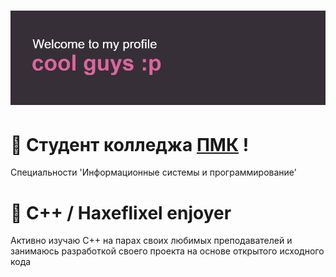 # ![](https://github.com/k11sann/k11sann/blob/main/header.png) 
# 🌷 Cтудент колледжа [ПМК](https://sielom.ru/pytach-college/sveden) !
Специальности 'Информационные системы и программирование'
# 🌷 C++ / Haxeflixel enjoyer
Активно изучаю C++ на парах своих любимых преподавателей и занимаюсь разработкой своего проекта на основе открытого исходного кода

<!---
k11sann/k11sann is a ✨ special ✨ repository because its `README.md` (this file) appears on your GitHub profile.
You can click the Preview link to take a look at your changes.
--->
